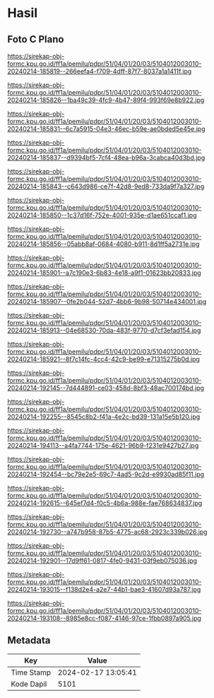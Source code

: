 # Hasil

## Foto C Plano

https://sirekap-obj-formc.kpu.go.id/ff1a/pemilu/pdpr/51/04/01/20/03/5104012003010-20240214-185819--266eefa4-f709-4dff-87f7-8037a1a1411f.jpg

https://sirekap-obj-formc.kpu.go.id/ff1a/pemilu/pdpr/51/04/01/20/03/5104012003010-20240214-185826--1ba49c39-4fc9-4b47-89f4-993f69e8b922.jpg

https://sirekap-obj-formc.kpu.go.id/ff1a/pemilu/pdpr/51/04/01/20/03/5104012003010-20240214-185831--6c7a5915-04e3-46ec-b59e-ae0bded5e45e.jpg

https://sirekap-obj-formc.kpu.go.id/ff1a/pemilu/pdpr/51/04/01/20/03/5104012003010-20240214-185837--d9394bf5-7cf4-48ea-b96a-3cabca40d3bd.jpg

https://sirekap-obj-formc.kpu.go.id/ff1a/pemilu/pdpr/51/04/01/20/03/5104012003010-20240214-185843--c643d986-ce7f-42d8-9ed8-733da9f7a327.jpg

https://sirekap-obj-formc.kpu.go.id/ff1a/pemilu/pdpr/51/04/01/20/03/5104012003010-20240214-185850--1c37d16f-752e-4001-935e-d1ae651ccaf1.jpg

https://sirekap-obj-formc.kpu.go.id/ff1a/pemilu/pdpr/51/04/01/20/03/5104012003010-20240214-185856--05abb8af-0684-4080-b911-8d1ff5a2731e.jpg

https://sirekap-obj-formc.kpu.go.id/ff1a/pemilu/pdpr/51/04/01/20/03/5104012003010-20240214-185901--a7c190e3-6b83-4e18-a9f1-01623bb20833.jpg

https://sirekap-obj-formc.kpu.go.id/ff1a/pemilu/pdpr/51/04/01/20/03/5104012003010-20240214-185907--0fe2b044-52d7-4bb6-9b98-50714e434001.jpg

https://sirekap-obj-formc.kpu.go.id/ff1a/pemilu/pdpr/51/04/01/20/03/5104012003010-20240214-185913--04e68530-70da-483f-9770-d7cf3efad154.jpg

https://sirekap-obj-formc.kpu.go.id/ff1a/pemilu/pdpr/51/04/01/20/03/5104012003010-20240214-185921--8f7c14fc-4cc4-42c9-be99-e71315275b0d.jpg

https://sirekap-obj-formc.kpu.go.id/ff1a/pemilu/pdpr/51/04/01/20/03/5104012003010-20240214-192145--7d444891-ce03-458d-8bf3-48ac700174bd.jpg

https://sirekap-obj-formc.kpu.go.id/ff1a/pemilu/pdpr/51/04/01/20/03/5104012003010-20240214-192255--8545c8b2-f41a-4e2c-bd39-131a15e5b120.jpg

https://sirekap-obj-formc.kpu.go.id/ff1a/pemilu/pdpr/51/04/01/20/03/5104012003010-20240214-194113--a4fa7744-175e-4621-96b9-f231e9427b27.jpg

https://sirekap-obj-formc.kpu.go.id/ff1a/pemilu/pdpr/51/04/01/20/03/5104012003010-20240214-192454--bc79e2e5-69c7-4ad5-9c2d-e9930ad85f11.jpg

https://sirekap-obj-formc.kpu.go.id/ff1a/pemilu/pdpr/51/04/01/20/03/5104012003010-20240214-192615--645ef7d4-f0c5-4b6a-988e-fae768634837.jpg

https://sirekap-obj-formc.kpu.go.id/ff1a/pemilu/pdpr/51/04/01/20/03/5104012003010-20240214-192730--a747b958-87b5-4775-ac68-2923c339b026.jpg

https://sirekap-obj-formc.kpu.go.id/ff1a/pemilu/pdpr/51/04/01/20/03/5104012003010-20240214-192901--17d9ff61-0817-4fe0-9431-03f9eb075036.jpg

https://sirekap-obj-formc.kpu.go.id/ff1a/pemilu/pdpr/51/04/01/20/03/5104012003010-20240214-193015--f138d2e4-a2e7-44b1-bae3-41607d93a787.jpg

https://sirekap-obj-formc.kpu.go.id/ff1a/pemilu/pdpr/51/04/01/20/03/5104012003010-20240214-193108--8985e8cc-f087-4146-97ce-1fbb0897a905.jpg


## Metadata

| Key        | Value               |
| ---------- | ------------------- |
| Time Stamp | 2024-02-17 13:05:41 |
| Kode Dapil | 5101                |



